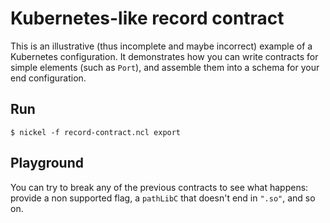 # Kubernetes-like record contract

This is an illustrative (thus incomplete and maybe incorrect) example of a
Kubernetes configuration. It demonstrates how you can write contracts for simple
elements (such as `Port`), and assemble them into a schema for your end
configuration.

## Run

```
$ nickel -f record-contract.ncl export
```

## Playground

You can try to break any of the previous contracts to see what happens: provide
a non supported flag, a `pathLibC` that doesn't end in `".so"`, and so on.
